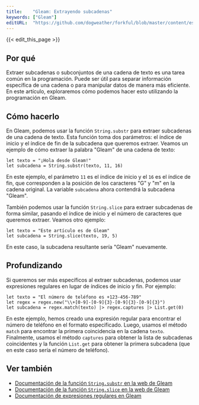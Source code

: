 ```yaml
---
title:    "Gleam: Extrayendo subcadenas"
keywords: ["Gleam"]
editURL:  "https://github.com/dogweather/forkful/blob/master/content/es/gleam/extracting-substrings.md"
---
```


{{< edit_this_page >}}

## Por qué
 Extraer subcadenas o subconjuntos de una cadena de texto es una tarea común en la programación. Puede ser útil para separar información específica de una cadena o para manipular datos de manera más eficiente. En este artículo, exploraremos cómo podemos hacer esto utilizando la programación en Gleam. 

## Cómo hacerlo
En Gleam, podemos usar la función `String.substr` para extraer subcadenas de una cadena de texto. Esta función toma dos parámetros: el índice de inicio y el índice de fin de la subcadena que queremos extraer. Veamos un ejemplo de cómo extraer la palabra "Gleam" de una cadena de texto:

``` Gleam
let texto = "¡Hola desde Gleam!"
let subcadena = String.substr(texto, 11, 16)
```

En este ejemplo, el parámetro `11` es el índice de inicio y el `16` es el índice de fin, que corresponden a la posición de los caracteres "G" y "m" en la cadena original. La variable `subcadena` ahora contendrá la subcadena "Gleam". 

También podemos usar la función `String.slice` para extraer subcadenas de forma similar, pasando el índice de inicio y el número de caracteres que queremos extraer. Veamos otro ejemplo:

``` Gleam
let texto = "Este artículo es de Gleam"
let subcadena = String.slice(texto, 19, 5)
```

En este caso, la subcadena resultante sería "Gleam" nuevamente. 

## Profundizando
Si queremos ser más específicos al extraer subcadenas, podemos usar expresiones regulares en lugar de índices de inicio y fin. Por ejemplo:

``` Gleam
let texto = "El número de teléfono es +123-456-789"
let regex = regex.new("\\+[0-9]-[0-9]{3}-[0-9]{3}-[0-9]{3}")
let subcadena = regex.match(texto) |> regex.captures |> List.get(0)
```

En este ejemplo, hemos creado una expresión regular para encontrar el número de teléfono en el formato especificado. Luego, usamos el método `match` para encontrar la primera coincidencia en la cadena `texto`. Finalmente, usamos el método `captures` para obtener la lista de subcadenas coincidentes y la función `List.get` para obtener la primera subcadena (que en este caso sería el número de teléfono). 

## Ver también
- [Documentación de la función `String.substr` en la web de Gleam](https://gleam.run/std/string.html#substr)
- [Documentación de la función `String.slice` en la web de Gleam](https://gleam.run/std/string.html#slice)
- [Documentación de expresiones regulares en Gleam](https://gleam.run/book/standard-library.html#regular-expressions)